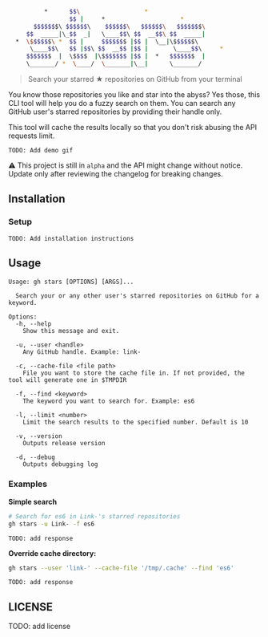 ```sh
          *      $$\                  *                 
                 $$ |     *                     *        
       $$$$$$$\ $$$$$$\    $$$$$$\   $$$$$$\   $$$$$$$\ 
     $$  _____|\_$$  _|   \____$$\ $$  __$$\ $$  _____|
  *  \$$$$$$\ *  $$ |     $$$$$$$ |$$ |  \__|\$$$$$$\  
      \____$$\   $$ |$$\ $$  __$$ |$$ |       \____$$\     *
     $$$$$$$  |  \$$$$  |\$$$$$$$ |$$ |  *   $$$$$$$  |
     \_______/ *  \____/  \_______|\__|      \_______/ 
```

> Search your starred ★ repositories on GitHub from your terminal

You know those repositories you like and star into the abyss? Yes those, this CLI tool will help you do a fuzzy search on them. You can search any GitHub user's starred repositories by providing their handle only.

This tool will cache the results locally so that you don't risk abusing the API requests limit.

```text
TODO: Add demo gif
```

:warning: This project is still in `alpha` and the API might change without notice. Update only after reviewing the changelog for breaking changes.

## Installation

### Setup

```text
TODO: Add installation instructions
```

## Usage

```text
Usage: gh stars [OPTIONS] [ARGS]...

  Search your or any other user's starred repositories on GitHub for a keyword.

Options:
  -h, --help
    Show this message and exit.

  -u, --user <handle>
    Any GitHub handle. Example: link-

  -c, --cache-file <file path>
    File you want to store the cache file in. If not provided, the tool will generate one in $TMPDIR

  -f, --find <keyword>
    The keyword you want to search for. Example: es6

  -l, --limit <number>
    Limit the search results to the specified number. Default is 10

  -v, --version
    Outputs release version

  -d, --debug
    Outputs debugging log
```

### Examples

**Simple search**

```sh
# Search for es6 in Link-'s starred repositories
gh stars -u Link- -f es6
```

```text
TODO: add response
```

**Override cache directory:**

```sh
gh stars --user 'link-' --cache-file '/tmp/.cache' --find 'es6'
```

```text
TODO: add response
```

## LICENSE

TODO: add license